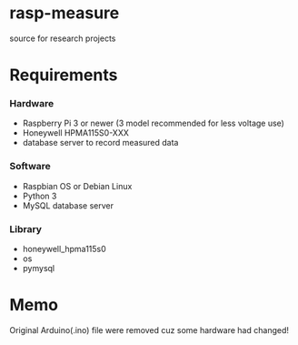 # rasp-measure
source for research projects

# Requirements
### Hardware
* Raspberry Pi 3 or newer (3 model recommended for less voltage use)
* Honeywell HPMA115S0-XXX
* database server to record measured data

### Software
* Raspbian OS or Debian Linux
* Python 3
* MySQL database server

### Library
* honeywell_hpma115s0
* os
* pymysql

# Memo
Original Arduino(.ino) file were removed cuz some hardware had changed!
